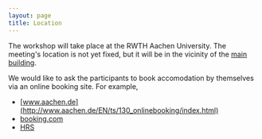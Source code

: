 ```yaml
---
layout: page
title: Location
---
```


<p class="message">
  The workshop will take place at the RWTH Aachen University. The meeting's location is not yet fixed, but it will be in the vicinity of the <a href="https://www.google.de/maps/place/Templergraben+55/@50.7773925,6.0793402,17z/data=!4m2!3m1!1s0x47c0997bdefc9ca7:0xc194994217399288">main building</a>.
</p>

<!--
TODO: describe where it is going to take place exactly, how to get there; perhaps also info on hotels?
-->

We would like to ask the participants to book accomodation by themselves via an online booking site. For example,
 
 * [www.aachen.de](http://www.aachen.de/EN/ts/130_onlinebooking/index.html)
 * [booking.com](http://www.booking.com)
 * [HRS](http://www.hrs.de)


